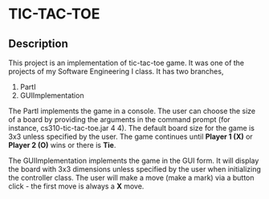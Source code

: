 #  TIC-TAC-TOE

## Description
   This project is an implementation of tic-tac-toe game. It was one of the projects of my Software Engineering I class. 
   It has two branches,
   
   1. PartI 
   2. GUIImplementation 
   
   The PartI implements the game in a console. The user can choose the size of a board by providing the arguments in the command prompt      (for instance, cs310-tic-tac-toe.jar 4 4). The default board size for the game is 3x3 unless specified by the user. The game continues    until **Player 1 (X)** or **Player 2 (O)** wins or there is **Tie**.
   
   The GUIImplementation implements the game in the GUI form. It will display the board with 3x3 dimensions unless specified by the user
   when initializing the controller class. The user will make a move (make a mark) via a button click - the first move is always a **X**      move.
